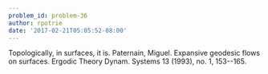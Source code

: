 ```yaml
---
problem_id: problem-36
author: rpotrie
date: '2017-02-21T05:05:52-08:00'
---
```

Topologically, in surfaces, it is. Paternain, Miguel. Expansive geodesic flows
on surfaces. Ergodic Theory Dynam. Systems 13 (1993), no. 1, 153--165.

